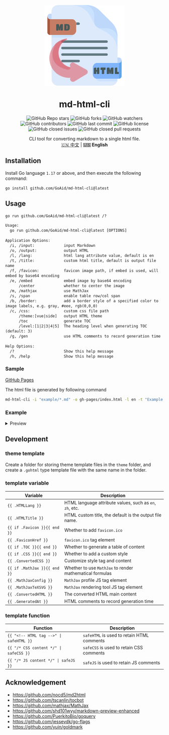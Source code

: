 <!--suppress ALL-->
<p align="center">
<img alt="md-html-cli" src="assets/image/logo.png">
</p>
<h1 align="center">md-html-cli</h1>

<p align="center">
<img alt="GitHub Repo stars" src="https://img.shields.io/github/stars/GoAid/md-html-cli?style=flat-square"> 
<img alt="GitHub forks" src="https://img.shields.io/github/forks/GoAid/md-html-cli?style=flat-square"> 
<img alt="GitHub watchers" src="https://img.shields.io/github/watchers/GoAid/md-html-cli?style=flat-square"> 
<img alt="GitHub contributors" src="https://img.shields.io/github/contributors/GoAid/md-html-cli?color=blue&style=flat-square"> 
<img alt="GitHub last commit" src="https://img.shields.io/github/last-commit/GoAid/md-html-cli?color=blue&style=flat-square"> 
<img alt="GitHub license" src="https://img.shields.io/github/license/GoAid/md-html-cli?color=blue&style=flat-square"> 
<img alt="GitHub closed issues" src="https://img.shields.io/github/issues-closed/GoAid/md-html-cli?color=blue&style=flat-square"> 
<img alt="GitHub closed pull requests" src="https://img.shields.io/github/issues-pr-closed/GoAid/md-html-cli?color=blue&style=flat-square">
</p>

<p align="center">
CLI tool for converting markdown to a single html file.
<br>
<a href="README-zh.md">🇨🇳 中文</a> | <b>🇺🇸 English</b>
</p>

## Installation

Install Go language `1.17` or above, and then execute the following command:

```shell
go install github.com/GoAid/md-html-cli@latest
```

## Usage

```shell
go run github.com/GoAid/md-html-cli@latest /?
```

```shell
Usage:
  go run github.com/GoAid/md-html-cli@latest [OPTIONS]

Application Options:
  /i, /input:             input Markdown
  /o, /output:            output HTML
  /l, /lang:              html lang attribute value, default is en
  /t, /title:             custom html title, default is output file name
  /f, /favicon:           favicon image path, if embed is used, will embed by base64 encoding
  /e, /embed              embed image by base64 encoding
      /center             whether to center the image
  /m, /mathjax            use MathJax
  /s, /span               enable table row/col span
  /b, /border:            add a border style of a specified color to image labels, e.g. gray, #eee, rgb(0,0,0)
  /c, /css:               custom css file path
      /theme:[vue|side]   output HTML theme
      /toc                generate TOC
      /level:[1|2|3|4|5]  The heading level when generating TOC (default: 3)
  /g, /gen                use HTML comments to record generation time

Help Options:
  /?                      Show this help message
  /h, /help               Show this help message
```

### Sample

[GitHub Pages](https://GoAid.github.io/md-html-cli/index.html)

The html file is generated by following command

```bash
md-html-cli -i "example/*.md" -o gh-pages/index.html -l en -t "Example Page" -f example/img/go.png -ems -c example/css/custom-css.css --theme vue --toc --gen
```

### Example

<details>
<summary>Preview</summary>

| Markdown                                                                            | HTML                                                                                    |
|-------------------------------------------------------------------------------------|-----------------------------------------------------------------------------------------|
| ![mh-highlight-md.png](assets/image/docs/mh-highlight-md.png)                       | ![mh-highlight-html.png](assets/image/docs/mh-highlight-html.png)                       |
| ![mh-image-md.png](assets/image/docs/mh-image-md.png)                               | ![mh-image-html.png](assets/image/docs/mh-image-html.png)                               |
| ![mh-image-size-md.png](assets/image/docs/mh-image-size-md.png)                     | ![mh-image-size-html.png](assets/image/docs/mh-image-size-html.png)                     |
| ![mh-link-md.png](assets/image/docs/mh-link-md.png)                                 | ![mh-link-html.png](assets/image/docs/mh-link-html.png)                                 |
| ![mh-mathjax-md.png](assets/image/docs/mh-mathjax-md.png)                           | ![mh-mathjax-html.png](assets/image/docs/mh-mathjax-html.png)                           |
| ![mh-table-span-md.png](assets/image/docs/mh-table-span-md.png)                     | ![mh-table-span-html.png](assets/image/docs/mh-table-span-html.png)                     |
| ![mh-table-without-header-md.png](assets/image/docs/mh-table-without-header-md.png) | ![mh-table-without-header-html.png](assets/image/docs/mh-table-without-header-html.png) |
| ![mh-task-list-md.png](assets/image/docs/mh-task-list-md.png)                       | ![mh-task-list-html.png](assets/image/docs/mh-task-list-html.png)                       |

</details>

## Development

### theme template

Create a folder for storing theme template files in the `theme` folder, 
and create a `.gohtml` type template file with the same name in the folder.

### template variable

| Variable                     | Description                                              |
|------------------------------|----------------------------------------------------------|
| `{{ .HTMLLang }}`            | HTML language attribute values, such as `en`, `zh`, etc. |
| `{{ .HTMLTitle }}`           | HTML custom title, the default is the output file name.  |
| `{{ if .Favicon }}{{ end }}` | Whether to add `favicon.ico`                             |
| `{{ .FaviconHref }}`         | `favicon.ico` tag element                                |
| `{{ if .TOC }}{{ end }}`     | Whether to generate a table of content                   |
| `{{ if .CSS }}{{ end }}`     | Whether to add a custom style                            |
| `{{ .ConvertedCSS }}`        | Customize style tag and content                          |
| `{{ if .MathJax }}{{ end }}` | Whether to use `MathJax` to render mathematical formulas |
| `{{ .MathJaxConfig }}`       | `MathJax` profile JS tag element                         |
| `{{ .MathJaxTeXSVG }}`       | `MathJax` rendering tool JS tag element                  |
| `{{ .ConvertedHTML }}`       | The converted HTML main content                          |
| `{{ .GeneratedAt }}`         | HTML comments to record generation time                  |

### template function

| Function                                                     | Description                                |
|--------------------------------------------------------------|--------------------------------------------|
| <code>{{ "&lt;!-- HTML tag --&gt;" &vert; safeHTML }}</code> | `safeHTML` is used to retain HTML comments |
| <code>{{ "/* CSS content */" &vert; safeCSS }}</code>        | `safeCSS` is used to retain CSS comments   |
| <code>{{ "/* JS content */" &vert; safeJS }}</code>          | `safeJS` is used to retain JS comments     |

## Acknowledgement

- <https://github.com/nocd5/md2html>
- <https://github.com/tscanlin/tocbot>
- <https://github.com/mathjax/MathJax>
- <https://github.com/shd101wyy/markdown-preview-enhanced>
- <https://github.com/PuerkitoBio/goquery>
- <https://github.com/jessevdk/go-flags>
- <https://github.com/yuin/goldmark>
